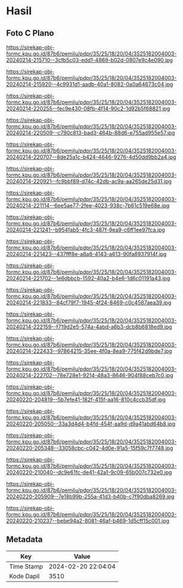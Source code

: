 # Hasil

## Foto C Plano

https://sirekap-obj-formc.kpu.go.id/87b6/pemilu/pdpr/35/25/18/20/04/3525182004003-20240214-215710--3cfb5c03-edd1-4869-b02d-0807e9c4e090.jpg

https://sirekap-obj-formc.kpu.go.id/87b6/pemilu/pdpr/35/25/18/20/04/3525182004003-20240214-215920--4c9931d1-aadb-40a1-8082-0a0a64673c04.jpg

https://sirekap-obj-formc.kpu.go.id/87b6/pemilu/pdpr/35/25/18/20/04/3525182004003-20240214-220255--fec9e430-08fb-4f14-90c2-1d92b5f68821.jpg

https://sirekap-obj-formc.kpu.go.id/87b6/pemilu/pdpr/35/25/18/20/04/3525182004003-20240214-220509--c790c813-bad3-464b-88d6-e755ad955e57.jpg

https://sirekap-obj-formc.kpu.go.id/87b6/pemilu/pdpr/35/25/18/20/04/3525182004003-20240214-220707--8de25a1c-b424-4646-9276-4d50dd9bb2a4.jpg

https://sirekap-obj-formc.kpu.go.id/87b6/pemilu/pdpr/35/25/18/20/04/3525182004003-20240214-220921--fc9bbf89-d74c-42db-ac9a-aa265de25d31.jpg

https://sirekap-obj-formc.kpu.go.id/87b6/pemilu/pdpr/35/25/18/20/04/3525182004003-20240214-221114--6ee5ae77-2fee-4023-938c-7b61c519e68e.jpg

https://sirekap-obj-formc.kpu.go.id/87b6/pemilu/pdpr/35/25/18/20/04/3525182004003-20240214-221241--b954fab5-4fc3-487f-9ea9-c6ff1ee97fca.jpg

https://sirekap-obj-formc.kpu.go.id/87b6/pemilu/pdpr/35/25/18/20/04/3525182004003-20240214-221423--437fff8e-a8a8-4143-a613-90fa8937914f.jpg

https://sirekap-obj-formc.kpu.go.id/87b6/pemilu/pdpr/35/25/18/20/04/3525182004003-20240214-221702--1e6dbbcb-1592-40a2-b4e6-1d6c01191a43.jpg

https://sirekap-obj-formc.kpu.go.id/87b6/pemilu/pdpr/35/25/18/20/04/3525182004003-20240214-221833--84cf79f7-1945-4f24-8469-c0c4587aea39.jpg

https://sirekap-obj-formc.kpu.go.id/87b6/pemilu/pdpr/35/25/18/20/04/3525182004003-20240214-222159--f719d2e5-574a-4abd-a6b3-dcb8b6818ed9.jpg

https://sirekap-obj-formc.kpu.go.id/87b6/pemilu/pdpr/35/25/18/20/04/3525182004003-20240214-222433--97864215-35ee-4f0a-8ea9-775f42d9bde7.jpg

https://sirekap-obj-formc.kpu.go.id/87b6/pemilu/pdpr/35/25/18/20/04/3525182004003-20240214-222702--78e728e1-9214-48a3-8646-904f88ceb7c0.jpg

https://sirekap-obj-formc.kpu.go.id/87b6/pemilu/pdpr/35/25/18/20/04/3525182004003-20240220-204819--5b7efe41-182f-415f-aa16-810c4ccb35df.jpg

https://sirekap-obj-formc.kpu.go.id/87b6/pemilu/pdpr/35/25/18/20/04/3525182004003-20240220-205050--33a3d4d4-b4fd-454f-aa9d-d9a41abd64b8.jpg

https://sirekap-obj-formc.kpu.go.id/87b6/pemilu/pdpr/35/25/18/20/04/3525182004003-20240220-205348--33058cbc-c042-4d0e-91a5-15f59c7f7748.jpg

https://sirekap-obj-formc.kpu.go.id/87b6/pemilu/pdpr/35/25/18/20/04/3525182004003-20240220-210040--dc9e61fc-de41-42a1-9c09-65b007c732e0.jpg

https://sirekap-obj-formc.kpu.go.id/87b6/pemilu/pdpr/35/25/18/20/04/3525182004003-20240220-205909--7e18b99b-255a-41d3-b40b-c7f90dba8269.jpg

https://sirekap-obj-formc.kpu.go.id/87b6/pemilu/pdpr/35/25/18/20/04/3525182004003-20240220-210237--bebe94a2-8081-46af-b469-1d5cff15c001.jpg


## Metadata

| Key        | Value               |
| ---------- | ------------------- |
| Time Stamp | 2024-02-20 22:04:04 |
| Kode Dapil | 3510                |



